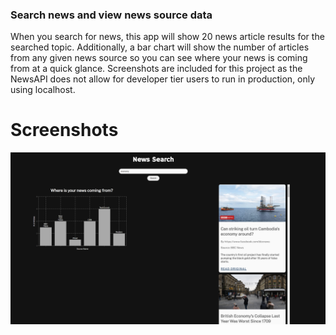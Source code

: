 ### Search news and view news source data

When you search for news, this app will show 20 news article results for the searched topic. Additionally, a bar chart will show the number of articles from any given news source so you can see where your news is coming from at a quick glance. Screenshots are included for this project as the NewsAPI does not allow for developer tier users to run in production, only using localhost.

# Screenshots

![Desktop](./images/NewsDesktop.png?raw=true)
